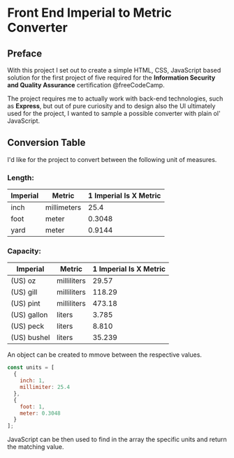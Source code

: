 # Front End Imperial to Metric Converter

<!-- Link to the work-in-progress pen right [here](). -->

## Preface

With this project I set out to create a simple HTML, CSS, JavaScript based solution for the first project of five required for the **Information Security and Quality Assurance** certification @freeCodeCamp.

The project requires me to actually work with back-end technologies, such as **Express**, but out of pure curiosity and to design also the UI ultimately used for the project, I wanted to sample a possible converter with plain ol' JavaScript.

## Conversion Table

I'd like for the project to convert between the following unit of measures.

### Length:

| Imperial | Metric      | 1 Imperial Is X Metric |
| -------- | ----------- | ---------------------- |
| inch     | millimeters | 25.4                   |
| foot     | meter       | 0.3048                 |
| yard     | meter       | 0.9144                 |

### Capacity:

| Imperial    | Metric      | 1 Imperial Is X Metric |
| ----------- | ----------- | ---------------------- |
| (US) oz     | milliliters | 29.57                  |
| (US) gill   | milliliters | 118.29                 |
| (US) pint   | milliliters | 473.18                 |
| (US) gallon | liters      | 3.785                  |
| (US) peck   | liters      | 8.810                  |
| (US) bushel | liters      | 35.239                 |

An object can be created to mmove between the respective values.

```js
const units = [
  {
    inch: 1,
    millimiter: 25.4
  },
  {
    foot: 1,
    meter: 0.3048
  }
];
```

JavaScript can be then used to find in the array the specific units and return the matching value.
